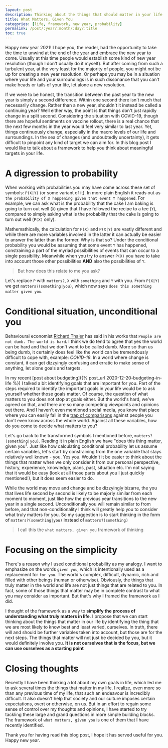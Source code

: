 ```yaml
---
layout: post
description: Thinking about the things that should matter in your life
title: What Matters, Given You
categories: [life, framework, new year, probability]
permalink: /post/:year/:month/:day/:title
toc: true
---
```


Happy new year 2021! I hope you, the reader, had the opportunity to take the time to unwind at the end of the year and embrace the new year to come. Usually at this time people would establish some kind of new year resolution (though I don't usually do it myself). But after coming from such a turbulent year, at the very least for the majority of people, you might not be up for creating a new year resolution. Or perhaps you may be in a situation where your life and your surroundings is in such dissonance that you can't make heads or tails of your life, let alone a new resolution.

If we were to be honest, the transition between the past year to the new year is simply a second difference. Within one second there isn't much that necessarily change. Rather than a new year, shouldn't it instead be called a continuing year? Well either way, the point is that things don't just rapidly change in a split second. Considering the situation with COVID-19, though there are hopeful sentiments on vaccine rollout, there is a real chance that the next few months in the year would feel very similar to last year. Yet, things continuously change, especially in the macro levels of our life and surroundings. In the sea of changes (and undoubtedly uncertainty), it gets difficult to pinpoint any kind of target we can aim for. In this blog post I would like to talk about a framework to help you think about meaningful targets in your life.

# A digression to probability

When working with probabilities you may have come across these set of symbols: `P(X|Y)` (or some variant of it). In more plain English it reads out as `the probability of X happening given that event Y happened`. For example, we can ask what is the probability that the cake I am baking is going to turn out well (`X`) given that I have followed the recipe to a tee (`Y`), compared to simply asking what is the probability that the cake is going to turn out well (`P(X)` only).

Mathemathically, the calculation for `P(X)` and `P(X|Y)` are vastly different and while there are more variables involved in the latter it can actually be easier to answer the latter than the former. Why is that so? Under the conditional probability you would be assuming that some event `Y` has happened, constraining a part of the myriad possibilities of events that can occur to a single possibility. Meanwhile when you try to answer `P(X)` you have to take into account those other possibilities **AND** also the possibilities of `Y`.

> But how does this relate to me you ask?

Let's replace `P` with `matters?`, `X` with `something` and `Y` with you. From `P(X|Y)` we get `matters?(something|you)`, which now says `does this something matter given you`.

# Conditional situation, unconditional you

Behavioural economist [Richard Thaler](https://en.wikipedia.org/wiki/Richard_Thaler) has said in his works that `People are not dumb. The world is hard`. I think we do tend to agree that yes the world can be hard and that we don't want to be called dumb. More so than us being dumb, it certainly does feel like the world can be tremendously difficult to cope with, example: *COVID-19*. In a world where change is constant, it can get dizzyingly confusing and erratic to make sense of anything, let alone goals and targets.

In my recent [post about budgeting]({% post_url 2020-12-20-budgeting-in-life %}) I talked a bit identifying goals that are important for you. Part of the steps required to identify the important goals in your life would be to ask yourself whether those goals matter. Of course, the question of what matters to you does not stop at goals either. But the world's hard, we've agreed on that, and there are so many competing viewpoints and opinions out there. And I haven't even mentioned social media, you know that place where you can easily fall in the [trap of comparisons](https://www.psychologytoday.com/ca/articles/201711/the-comparison-trap) against people you don't even know across the whole world. Against all these variables, how do you come to decide what matters to you?

Let's go back to the transformed symbols I mentioned before, `matters?(something|you)`. Reading it in plain English we have "does this thing matter, given you". Just like how calculating conditional probability let us assume certain variables, let's start by constraining from the one variable that stays relatively well known - you. Yes you. Wouldn't it be easier to think about the things that matter when we only consider it from our personal perspective, history, experience, knowledge, plans, past, situation etc. I'm not saying that it would be easy (look at all those parts about you I just quickly mentioned!), but it does seem easier to do.

While the world may move and change and be dizzyingly bizarre, the you that lives life second by second is likely to be majorly similar from each moment to moment, just like how the previous year transitions to the new year in a single second. Unconditionally you will remain similar to from before, and that non-conditionality I think will greatly help you to consider what truly matters for you. So my suggestion is to start thinking in the form of `matters?(something|you)` instead of `matters?(something)`

> I call this the `what matters, given you` framework of thinking

# Focusing on the simplicity

There's a reason why I used conditional probability as my analogy. I want to emphasize on the words `given you`, which is intentionally used as a replacement for `for you`. The world's complex, difficult, dynamic, rich and filled with other beings (human or otherwise). Obviously, the things that truly matter in the world and life are not just things that are related to you. In fact, some of those things that matter may be in complete contrast to what you may consider as important. But that's why I framed the framework as I did.

I thought of the framework as a way to **simplify the process of understanding what truly matters in life**. I propose that we can start thinking about the things that matter in our life by identifying the thing that we are most likely to know best and least varied, ourselves. In truth, there will and should be further variables taken into account, but those are for the next steps. The things that matter will not just be decided by you, but it would definitely involve you. **It is not ourselves that is the focus, but we can use ourselves as a starting point**

# Closing thoughts

Recently I have been thinking a lot about my own goals in life, which led me to ask several times the things that matter in my life. I realize, even more so than any previous time of my life, that such an endeavour is incredibly difficult. It also doesn't help that society and our culture imposes certain expectations, overt or otherwise, on us. But in an effort to regain some sense of control over my thoughts and opinions, I have started to try tackling these large and grand questions in more simple building blocks. The framework of `what matters, given you` is one of them that I have recently identified.

Thank you for having read this blog post, I hope it has served useful for you. Happy new year.
